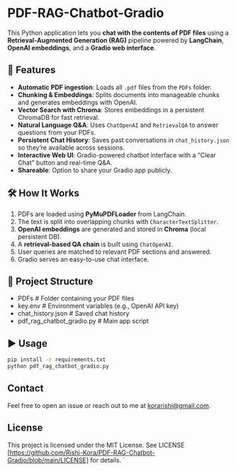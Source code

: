 # PDF-RAG-Chatbot-Gradio
This Python application lets you **chat with the contents of PDF files** using a **Retrieval-Augmented Generation (RAG)** pipeline powered by **LangChain**, **OpenAI embeddings**, and a **Gradio web interface**.

## 🚀 Features
- **Automatic PDF ingestion**: Loads all `.pdf` files from the `PDFs` folder.
- **Chunking & Embeddings**: Splits documents into manageable chunks and generates embeddings with OpenAI.
- **Vector Search with Chroma**: Stores embeddings in a persistent ChromaDB for fast retrieval.
- **Natural Language Q&A**: Uses `ChatOpenAI` and `RetrievalQA` to answer questions from your PDFs.
- **Persistent Chat History**: Saves past conversations in `chat_history.json` so they’re available across sessions.
- **Interactive Web UI**: Gradio-powered chatbot interface with a “Clear Chat” button and real-time Q&A.
- **Shareable**: Option to share your Gradio app publicly.

## 🛠 How It Works
1. PDFs are loaded using **PyMuPDFLoader** from LangChain.
2. The text is split into overlapping chunks with `CharacterTextSplitter`.
3. **OpenAI embeddings** are generated and stored in **Chroma** (local persistent DB).
4. A **retrieval-based QA chain** is built using `ChatOpenAI`.
5. User queries are matched to relevant PDF sections and answered.
6. Gradio serves an easy-to-use chat interface.

## 📂 Project Structure
- PDFs # Folder containing your PDF files
- key.env # Environment variables (e.g., OpenAI API key)
- chat_history.json # Saved chat history
- pdf_rag_chatbot_gradio.py # Main app script

## ▶️ Usage
```bash
pip install -r requirements.txt
python pdf_rag_chatbot_gradio.py
```
## Contact
Feel free to open an issue or reach out to me at korarishi@gmail.com.

## License
This project is licensed under the MIT License. See LICENSE [https://github.com/Rishi-Kora/PDF-RAG-Chatbot-Gradio/blob/main/LICENSE] for details. `




